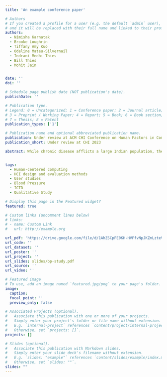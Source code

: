 ```yaml
---
title: 'An example conference paper'

# Authors
# If you created a profile for a user (e.g. the default `admin` user), write the username (folder name) here
# and it will be replaced with their full name and linked to their profile.
authors:
  - Nimisha Karnatak
  - Brooke Loughrin
  - Tiffany Amy Kuo
  - Odeline Mateu-Silvernail
  - Indrani Medhi Thies
  - Bill Thies
  - Mohit Jain


date: ''
doi: ''

# Schedule page publish date (NOT publication's date).
publishDate: ''

# Publication type.
# Legend: 0 = Uncategorized; 1 = Conference paper; 2 = Journal article;
# 3 = Preprint / Working Paper; 4 = Report; 5 = Book; 6 = Book section;
# 7 = Thesis; 8 = Patent
publication_types: ['1']

# Publication name and optional abbreviated publication name.
publication: Under review at ACM CHI Conference on Human Factors in Computing Systems.
publication_short: Under review at CHI 2023

abstract: While chronic disease afflicts a large Indian population, the technologies used to manage chronic diseases have largely been informed by studies conducted in other sociocultural contexts. To address this gap, we conducted qualitative interviews with 21 patients clinically diagnosed with abnormal blood pressure (BP) living in low-resourced communities of Haryana, Uttarakhand and Uttar Pradesh in India. We found that patients’ trust in the BP ecosystem and social ties plays a significant role in shaping their perceptions of technology and chronic care. Trust in one actor of the ecosystem fosters trust in another, e.g., trust in BP reading depended on the type of device and the person measuring the BP. We also observed nuanced sharing and intermediation of BP devices. Based on our findings, we recommend designs to boost patients’ trust, familiarity, and access to technologies used in BP management and improve their experience of care in low-resource settings in India.


tags: 
  - Human-centered computing
  - HCI design and evaluation methods
  - User studies
  - Blood Pressure
  - ICTD
  - Qualitative Study

# Display this page in the Featured widget?
featured: true

# Custom links (uncomment lines below)
# links:
# - name: Custom Link
#   url: http://example.org

url_pdf: 'https://drive.google.com/file/d/1AhZSCpFE0KH-HVFfvNpJKZmLzteV7WjE/view?usp=sharing'
url_code: ''
url_dataset: ''
url_poster: ''
url_project: ''
url_slides: slides/bp-study.pdf
url_source: ''
url_video: ''

# Featured image
# To use, add an image named `featured.jpg/png` to your page's folder.
image:
  caption: 
  focal_point: ''
  preview_only: false

# Associated Projects (optional).
#   Associate this publication with one or more of your projects.
#   Simply enter your project's folder or file name without extension.
#   E.g. `internal-project` references `content/project/internal-project/index.md`.
#   Otherwise, set `projects: []`.
projects: []

# Slides (optional).
#   Associate this publication with Markdown slides.
#   Simply enter your slide deck's filename without extension.
#   E.g. `slides: "example"` references `content/slides/example/index.md`.
#   Otherwise, set `slides: ""`.
slides: ""
---
```

